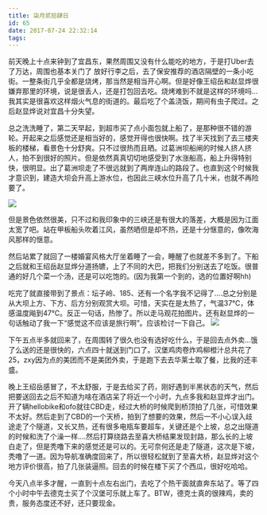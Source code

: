 ```yaml
---
title: 柒月贰拾肆日
id: 65
date: 2017-07-24 22:32:14
tags:
---
```


前天晚上十点来钟到了宜昌东，果然周围又没有什么能吃的地方，于是打Uber去了万达，周围也基本关门了 放好行李之后，去了保安推荐的酒店隔壁的一条小吃街。一整条街几乎全都是烧烤，那当然是相当开心啊。但是好像王绍岳和赵显烨很嫌弃那里的环境，说是很丢人，还是打包回去吃。烧烤难到不就是这样的环境吗...我其实是很喜欢这样烟火气息的街道的。最后吃了个盖浇饭，期间有虫子爬过。之后赵显烨说对宜昌十分失望。

总之洗洗睡了，第二天早起，到超市买了点小面包就上船了，是那种很不错的游轮。开起来之后感觉还是相当好的，感觉开得也很快啊。找了半天找到了去三楼夹板的楼梯，看景色十分舒爽。只不过很热而且晒。过葛洲坝船闸的时候人挤人挤人，拍不到很好的照片。但是依然真真切切地感受到了水涨船高，船上升得特别快，很明显。出了葛洲坝走了不很远就到了两岸连山的路段了。也直到这个时候我才意识到，建造大坝会升高上游水位，也因此三峡水位升高了几十米，也就不再险要了。

![](http://img.cyrise.cn/wp-content/uploads/2017/07/20170723_101433.jpg)

但是景色依然很美，只不过和我印象中的三峡还是有很大的落差，大概是因为江面太宽了吧。站在甲板船头吹着江风，虽然晒但是却不热，还是十分惬意的，像吹海风那样的惬意。


然后站累了就回了一楼婚宴风格大厅坐着睡了一会，睡醒了也就差不多到了。下船之后就和王绍岳赵显烨分道扬镳，上了不同的大巴，把我们分别送去了吃饭。很普通的好几个菜一个汤，还是可以吃饱的。(因为我第一个到的，选的位置好啊hh)

吃完了就直接带到了景点：坛子岭、185、还有一个名字我不记得了....总之分别是从大坝上方、下方、后方分别观赏大坝。可惜，天实在是太热了，气温37℃，体感温度飚到47℃。反正一句话，热惨了。所以走马观花拍图片。还有赵显烨的一句话触动了我一下“感觉这不应该是旅行啊”。应该检讨一下自己。
![](http://img.cyrise.cn/wp-content/uploads/2017/07/2017-07-28-10.49.00-1.jpg)


下午五点半多就回来了，在周围转了很久也没有选好吃什么，于是回去点外卖...饿了么送的还是很快的，六点四十就送到门口了。汉堡鸡肉卷炸鸡柳橙汁总共花了25，zxy因为点的美团而不是美团外卖，于是跑下去去华莱士取了餐，比我的还丰盛。

晚上王绍岳感冒了，不太舒服，于是去给买了药，刚好遇到半黑状态的天气，然后把要送回去之后不知道为啥在酒店呆了将近一个小时，九点多我和赵显烨才出门。开了辆hellobike和ofo就往CBD走，经过大桥的时候爬到桥顶拍了几张，可惜效果不太好。然后走到了CBD的一个天桥，拍到了想要的效果，然后一不小心误入歧途走了个隧道，又长又热，还有很多电瓶车要超车，关键还是个上坡，总之出隧道的时候和洗了个澡一样....然后打算绕路去至喜大桥结果发现封路，那么长的上坡白走了，但是秃噜下来的感觉还是可以的。无可奈何还是走了隧道，这次是下坡，秃噜了一道。因为导航准确度回来了，所以很轻松就到了至喜大桥，赵显烨对这个地方评价很高，拍了几张装逼照。回去的时候在楼下买了个西瓜，很好吃哈哈。

今天八点半多才醒，一直到十点左右出门，去吃了个热干面就直奔东站了。等了四个小时中午去德克士买了个汉堡可乐就上车了。BTW，德克士真的很辣鸡，卖的贵，服务态度还不好，还只要现金。